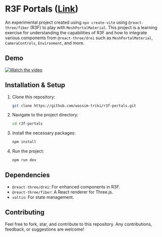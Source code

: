 # R3F Portals ([Link](https://r3f-portals.netlify.app))

An experimental project created using `npx create-vite` using `@react-three/fiber` (R3F) to play with `MeshPortalMaterial`. This project is a learning exercise for understanding the capabilities of R3F and how to integrate various components from `@react-three/drei` such as `MeshPortalMaterial`, `CameraControls`, `Environment`, and more.


## Demo
[![Watch the video](https://media.giphy.com/media/v1.Y2lkPTc5MGI3NjExbG43N3U1bHhobWo1NDNkcHV5bzBjZHA1OGdsbGZzcWlzY3RnazZlbSZlcD12MV9pbnRlcm5hbF9naWZfYnlfaWQmY3Q9Zw/7pnxUlT4tC2JjhcfJb/giphy-downsized.gif)](https://youtu.be/ohke15atV_o)


## Installation & Setup
1. Clone this repository:
    ```bash
    git clone https://github.com/wassim-triki/r3f-portals.git
    ```

2. Navigate to the project directory:
    ```bash
    cd r3f-portals
    ```

3. Install the necessary packages:
    ```bash
    npm install
    ```

4. Run the project:
    ```bash
    npm run dev
    ```

## Dependencies
- `@react-three/drei`: For enhanced components in R3F.
- `@react-three/fiber`: A React renderer for Three.js.
- `valtio`: For state management.

## Contributing
Feel free to fork, star, and contribute to this repository. Any contributions, feedback, or suggestions are welcome!

